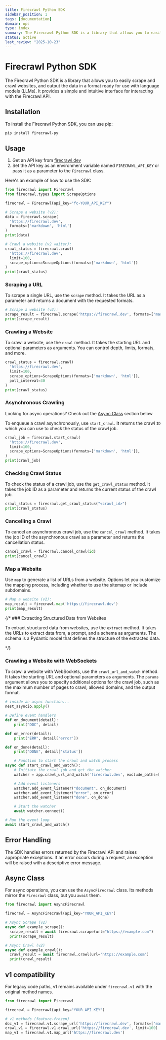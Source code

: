 ```yaml
---
title: Firecrawl Python SDK
sidebar_position: 1
tags: [documentation]
domain: ops
type: index
summary: The Firecrawl Python SDK is a library that allows you to easily scrape and crawl websites, and output the data in a format ready for use with language...
status: active
last_review: "2025-10-23"
---
```


# Firecrawl Python SDK

The Firecrawl Python SDK is a library that allows you to easily scrape and crawl websites, and output the data in a format ready for use with language models (LLMs). It provides a simple and intuitive interface for interacting with the Firecrawl API.

## Installation

To install the Firecrawl Python SDK, you can use pip:

```bash 
pip install firecrawl-py
```

## Usage

1. Get an API key from [firecrawl.dev](https://firecrawl.dev)
2. Set the API key as an environment variable named `FIRECRAWL_API_KEY` or pass it as a parameter to the `Firecrawl` class.

Here's an example of how to use the SDK:

```python 
from firecrawl import Firecrawl
from firecrawl.types import ScrapeOptions

firecrawl = Firecrawl(api_key="fc-YOUR_API_KEY")

# Scrape a website (v2):
data = firecrawl.scrape(
  'https://firecrawl.dev', 
  formats=['markdown', 'html']
)
print(data)

# Crawl a website (v2 waiter):
crawl_status = firecrawl.crawl(
  'https://firecrawl.dev', 
  limit=100, 
  scrape_options=ScrapeOptions(formats=['markdown', 'html'])
)
print(crawl_status)
```

### Scraping a URL

To scrape a single URL, use the `scrape` method. It takes the URL as a parameter and returns a document with the requested formats.

```python 
# Scrape a website (v2):
scrape_result = firecrawl.scrape('https://firecrawl.dev', formats=['markdown', 'html'])
print(scrape_result)
```

### Crawling a Website

To crawl a website, use the `crawl` method. It takes the starting URL and optional parameters as arguments. You can control depth, limits, formats, and more.

```python 
crawl_status = firecrawl.crawl(
  'https://firecrawl.dev', 
  limit=100, 
  scrape_options=ScrapeOptions(formats=['markdown', 'html']),
  poll_interval=30
)
print(crawl_status)
```

### Asynchronous Crawling

<Tip>Looking for async operations? Check out the [Async Class](#async-class) section below.</Tip>

To enqueue a crawl asynchronously, use `start_crawl`. It returns the crawl `ID` which you can use to check the status of the crawl job.

```python 
crawl_job = firecrawl.start_crawl(
  'https://firecrawl.dev', 
  limit=100, 
  scrape_options=ScrapeOptions(formats=['markdown', 'html']),
)
print(crawl_job)
```

### Checking Crawl Status

To check the status of a crawl job, use the `get_crawl_status` method. It takes the job ID as a parameter and returns the current status of the crawl job.

```python 
crawl_status = firecrawl.get_crawl_status("<crawl_id>")
print(crawl_status)
```

### Cancelling a Crawl

To cancel an asynchronous crawl job, use the `cancel_crawl` method. It takes the job ID of the asynchronous crawl as a parameter and returns the cancellation status.

```python 
cancel_crawl = firecrawl.cancel_crawl(id)
print(cancel_crawl)
```

### Map a Website

Use `map` to generate a list of URLs from a website. Options let you customize the mapping process, including whether to use the sitemap or include subdomains.

```python 
# Map a website (v2):
map_result = firecrawl.map('https://firecrawl.dev')
print(map_result)
```

{/* ### Extracting Structured Data from Websites

  To extract structured data from websites, use the `extract` method. It takes the URLs to extract data from, a prompt, and a schema as arguments. The schema is a Pydantic model that defines the structure of the extracted data.

  <ExtractPythonShort /> */}

### Crawling a Website with WebSockets

To crawl a website with WebSockets, use the `crawl_url_and_watch` method. It takes the starting URL and optional parameters as arguments. The `params` argument allows you to specify additional options for the crawl job, such as the maximum number of pages to crawl, allowed domains, and the output format.

```python 
# inside an async function...
nest_asyncio.apply()

# Define event handlers
def on_document(detail):
    print("DOC", detail)

def on_error(detail):
    print("ERR", detail['error'])

def on_done(detail):
    print("DONE", detail['status'])

    # Function to start the crawl and watch process
async def start_crawl_and_watch():
    # Initiate the crawl job and get the watcher
    watcher = app.crawl_url_and_watch('firecrawl.dev', exclude_paths=['blog/*'], limit=5)

    # Add event listeners
    watcher.add_event_listener("document", on_document)
    watcher.add_event_listener("error", on_error)
    watcher.add_event_listener("done", on_done)

    # Start the watcher
    await watcher.connect()

# Run the event loop
await start_crawl_and_watch()
```

## Error Handling

The SDK handles errors returned by the Firecrawl API and raises appropriate exceptions. If an error occurs during a request, an exception will be raised with a descriptive error message.

## Async Class

For async operations, you can use the `AsyncFirecrawl` class. Its methods mirror the `Firecrawl` class, but you `await` them.

```python 
from firecrawl import AsyncFirecrawl

firecrawl = AsyncFirecrawl(api_key="YOUR_API_KEY")

# Async Scrape (v2)
async def example_scrape():
  scrape_result = await firecrawl.scrape(url="https://example.com")
  print(scrape_result)

# Async Crawl (v2)
async def example_crawl():
  crawl_result = await firecrawl.crawl(url="https://example.com")
  print(crawl_result)
```

## v1 compatibility

For legacy code paths, v1 remains available under `firecrawl.v1` with the original method names.

```python
from firecrawl import Firecrawl

firecrawl = Firecrawl(api_key="YOUR_API_KEY")

# v1 methods (feature‑frozen)
doc_v1 = firecrawl.v1.scrape_url('https://firecrawl.dev', formats=['markdown', 'html'])
crawl_v1 = firecrawl.v1.crawl_url('https://firecrawl.dev', limit=100)
map_v1 = firecrawl.v1.map_url('https://firecrawl.dev')
```